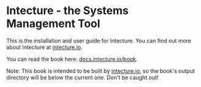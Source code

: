 # Intecture - the Systems Management Tool

This is the installation and user guide for Intecture. You can find out more about Intecture at [intecture.io](https://intecture.io).

You can read the book here: [docs.intecture.io/book](https://docs.intecture.io/book).

Note: This book is intended to be built by [intecture.io](https://github.com/intecture/intecture.io), so the book's output directory will be below the current one. Don't be caught out!
